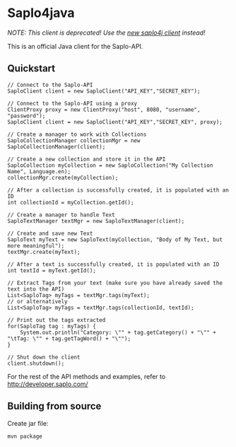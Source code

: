 Saplo4java
=======

_NOTE: This client is deprecated! Use the [new saplo4j client](/saplo/saplo4j "saplo4j") instead!_

This is an official Java client for the Saplo-API.

Quickstart
----------

    // Connect to the Saplo-API
    SaploClient client = new SaploClient("API_KEY","SECRET_KEY");

    // Connect to the Saplo-API using a proxy
    ClientProxy proxy = new ClientProxy("host", 8080, "username", "password");
    SaploClient client = new SaploClient("API_KEY","SECRET_KEY", proxy);
    
    // Create a manager to work with Collections
    SaploCollectionManager collectionMgr = new SaploCollectionManager(client);

    // Create a new collection and store it in the API
    SaploCollection myCollection = new SaploCollection("My Collection Name", Language.en);
    collectionMgr.create(myCollection);
    
    // After a collection is successfully created, it is populated with an ID 
    int collectionId = myCollection.getId();
    
    // Create a manager to handle Text
    SaploTextManager textMgr = new SaploTextManager(client);
	
    // Create and save new Text
    SaploText myText = new SaploText(myCollection, "Body of My Text, but more meaningful");
    textMgr.create(myText);
	
    // After a text is successfully created, it is populated with an ID
    int textId = myText.getId();
	    
    // Extract Tags from your text (make sure you have already saved the text into the API)
    List<SaploTag> myTags = textMgr.tags(myText);
    // or alternatively
    List<SaploTag> myTags = textMgr.tags(collectionId, textId);
    
    // Print out the tags extracted
    for(SaploTag tag : myTags) {
    	System.out.println("Category: \"" + tag.getCategory() + "\"" + "\tTag: \"" + tag.getTagWord() + "\"");
    }
    
    // Shut down the client
    client.shutdown();
        
For the rest of the API methods and examples, refer to http://developer.saplo.com/
    
    
Building from source
------------------

Create jar file:

    mvn package


